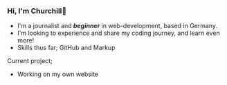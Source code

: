 ### Hi, I'm Churchill👋
- I'm a journalist and ***beginner*** in web-development, based in Germany.
- I'm looking to experience and share my coding journey, and learn even more!
- Skills thus far; GitHub and Markup

Current project;
- Working on my own website

<!--
**Churchill6/Churchill6** is a ✨ _special_ ✨ repository because its `README.md` (this file) appears on your GitHub profile.

Here are some ideas to get you started:

- 🔭 I’m 
- 🌱 I’m currently learning ...
- 👯 I’m looking to collaborate on ...
- 🤔 I’m looking for help with ...
- 💬 Ask me about ...
- 📫 How to reach me: ...
- 😄 Pronouns: ...
- ⚡ Fun fact: ...
-->
